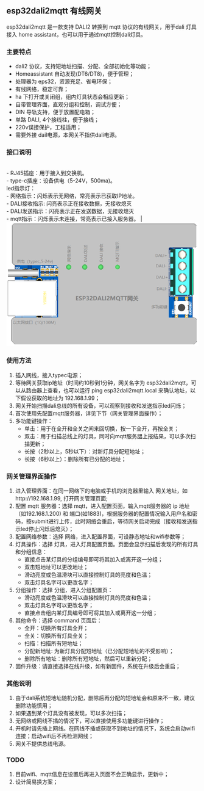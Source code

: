 ## esp32dali2mqtt 有线网关

esp32dali2mqtt 是一款支持 DALI2 转换到 mqtt 协议的有线网关，用于dali 灯具接入 home assistant，也可以用于通过mqtt控制dali灯具。

### 主要特点

- dali2 协议，支持短地址扫描、分配、全部初始化等功能；
- Homeassistant 自动发现(DT6/DT8)，便于管理；
- 处理器为 eps32，资源充足、省电环保；
- 有线网络，稳定可靠；
- ha 下打开或关闭组，组内灯具状态会相应更新；
- 自带管理界面，直观分组和控制，调试方便；
- DIN 导轨支持，便于放置配电箱；
- 单路 DALI, 4个接线柱，便于接线；
- 220v误接保护，工程适用；
- 需要外接 dail电源，本网关不指供dali电源。

### 接口说明
<br> - RJ45插座：用于接入到交换机。<br> - type-c插座：设备供电（5-24V，500ma)。<br>led指示灯：<br>- 网络指示：闪烁表示无网络，常亮表示已获取IP地址。<br>- DALI接收指示: 闪亮表示正在接收数据，无接收熄灭<br> - DALI发送指示：闪亮表示正在发送数据，无接收熄灭 <br> - mqtt指示：闪烁表示未连接，常亮表示已接入服务器。 |  ![体积小巧](/res/esp32dali2mqtt.png )

### 使用方法
1. 插入网线，接入typec电源；
2. 等待网关获取ip地址（时间约10秒到1分钟，网关名字为 esp32dali2mqtt，可以从路由器上查看，也可以运行 ping esp32dali2mqtt.local 来确认地址，以下假设获取的地址为 192.168.1.99；
3. 网关开始扫描dali总线的所有设备，可以观察到接收和发送指示led闪烁；
3. 首次使用先配置mqtt服务器，详见下节（网关管理界面操作）；
4. 多功能键操作：
    - 单击：用于在全开和全关之间来回切换，按一下全开，再按全关；
    - 双击：用于扫描总线上的灯具，同时向mqtt服务㗊上报结果，可以多次扫描更新；
    - 长按（2秒以上，5秒以下）：对新灯具分配短地址；
    - 长按（6秒以上）：删除所有已分配的地址；

### 网关管理界面操作
1. 进入管理界面：在同一网络下的电脑或手机的浏览器里输入 网关地址，如http://192.168.1.99, 打开网关管理页面;
2. 配置 mqtt 服务器：选择 mqtt，进入配置页面，输入mqtt服务器的 ip 地址（如192.168.1.200) 和 端口(如1883)，根据服务器的配置情况输入用户名和密码，按submit进行上传，此时网络会重启，等待网关启动完成（接收和发送指示led停止闪烁后熄灭）；
3. 配置网络参数：选择 网络，进入配置界面，可设静态地址和wifi参数等；
3. 灯具操作：选择 灯具，进入灯具配置页面。页面会显示扫描后发现的所有灯具和分组信息：
    - 直接点击某灯具的分组编号即可将其加入或离开这一分组；
    - 双击短地址可以更改地址；
    - 滑动亮度或色温滑块可以直接控制灯具的亮度和色温；
    - 双击灯具名字可以更改名字；
4. 分组操作：选择 分组，进入分组配置页：
    - 滑动亮度或色温滑块可以直接控制灯具的亮度和色温；
    - 双击灯具名字可以更改名字；
    - 直接点击组内某灯具编号即可将其加入或离开这一分组；
5. 其他命令：选择 command 页面后：
    - 全开：切换所有灯具全开；
    - 全关：切换所有灯具全关；
    - 扫描：扫描所有短地址；
    - 分配新地址: 为新灯具分配短地址（已分配短地址的不受影响）；
    - 删除所有地址：删除所有短地址，然后可以重新分配；
6. 固件升级：请直接选择在线升级，如有新固件，系统在升级后会重启；

### 其他说明
1. 由于dali系统短地址随机分配，删除后再分配的短地址会和原来不一致，建议删除功能慎用；
2. 如果遇到某个灯具没有被发现，可以多次扫描；
3. 无网络或网线不插的情况下，可以直接使用多功能键进行操作；
4. 开机时请先插上网线。在网线不插或获取不到地址的情况下，系统会启动wifi连接；启动wifi后不再检测网线；
5. 网关不提供总线电源。


### TODO
1. 目前wifi、mqtt信息在设置后再进入页面不会正确显示，更新中；
2. 设计简易换方案；